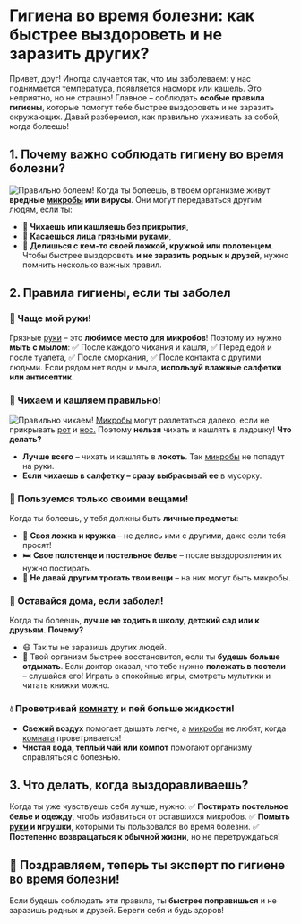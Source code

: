 # Гигиена во время болезни: как быстрее выздороветь и не заразить других?
Привет, друг! Иногда случается так, что мы заболеваем: у нас поднимается температура, появляется насморк или кашель. Это неприятно, но не страшно! Главное – соблюдать **особые правила гигиены**, которые помогут тебе быстрее выздороветь и не заразить окружающих. Давай разберемся, как правильно ухаживать за собой, когда болеешь!
## 1. Почему важно соблюдать гигиену во время болезни?
![Правильно болеем!](https://media.baamboozle.com/uploads/images/389867/1622572456_29828.jpeg)
Когда ты болеешь, в твоем организме живут **вредные [микробы](../microbs/microbs.md) или вирусы**. Они могут передаваться другим людям, если ты:
- 🤧 **Чихаешь или кашляешь без прикрытия**,
- 🤲 **Касаешься [лица](../hygiene_body_face/hygiene_body_face.md) грязными руками**,
- 🥄 **Делишься с кем-то своей ложкой, кружкой или полотенцем**.
Чтобы быстрее выздороветь **и не заразить родных и друзей**, нужно помнить несколько важных правил.
## 2. Правила гигиены, если ты заболел
### 🧼 Чаще мой руки!
Грязные [руки](../hygiena_hands_and_nails/hygiena_hands_and_nails.md) – это **любимое место для микробов**! Поэтому их нужно **мыть с мылом**:
✅ После каждого чихания и кашля,
✅ Перед едой и после туалета,
✅ После сморкания,
✅ После контакта с другими людьми.
Если рядом нет воды и мыла, **используй влажные салфетки или антисептик**.
### 🤧 Чихаем и кашляем правильно!
![Правильно чихаем!](https://i.wpimg.pl/648x0/portal-abczdrowie.wpcdn.pl/imageCache/2020/03/26/istock-1204382284_9e13.jpg)
[Микробы](../microbs/microbs.md) могут разлетаться далеко, если не прикрывать [рот](../hygiena_mouse/hygiena_mouse.md) и [нос.](../hygiene_nose_and_ear/hygiene_nose_and_ear.md) Поэтому **нельзя** чихать и кашлять в ладошку! **Что делать?**
- **Лучше всего** – чихать и кашлять в **локоть**. Так [микробы](../microbs/microbs.md) не попадут на руки.
- **Если чихаешь в салфетку – сразу выбрасывай ее** в мусорку.
### 🚫 Пользуемся только своими вещами!
Когда ты болеешь, у тебя должны быть **личные предметы**:
- 🥄 **Своя ложка и кружка** – не делись ими с другими, даже если тебя просят!
- 🛏 **Свое полотенце и постельное белье** – после выздоровления их нужно постирать.
- 🤲 **Не давай другим трогать твои вещи** – на них могут быть микробы.
### 🏡 Оставайся дома, если заболел!
Когда ты болеешь, **лучше не ходить в школу, детский сад или к друзьям**. **Почему?**
- 😷 Так ты не заразишь других людей.
- 🛌 Твой организм быстрее восстановится, если ты **будешь больше отдыхать**.
Если доктор сказал, что тебе нужно **полежать в постели** – слушайся его! Играть в спокойные игры, смотреть мультики и читать книжки можно.
### 💧 Проветривай [комнату](../hygiene_at_your_place/hygiene_at_your_place.md) и пей больше жидкости!
- **Свежий воздух** помогает дышать легче, а [микробы](../microbs/microbs.md) не любят, когда [комната](../hygiene_at_your_place/hygiene_at_your_place.md) проветривается!
- **Чистая вода, теплый чай или компот** помогают организму справляться с болезнью.
## 3. Что делать, когда выздоравливаешь?
Когда ты уже чувствуешь себя лучше, нужно:
✅ **Постирать постельное белье и одежду**, чтобы избавиться от оставшихся микробов.
✅ **Помыть [руки](../hygiena_hands_and_nails/hygiena_hands_and_nails.md) и игрушки**, которыми ты пользовался во время болезни.
✅ **Постепенно возвращаться к обычной жизни**, но не перетруждаться!
## 🎉 Поздравляем, теперь ты эксперт по гигиене во время болезни!
Если будешь соблюдать эти правила, ты **быстрее поправишься** и не заразишь родных и друзей. Береги себя и будь здоров!
